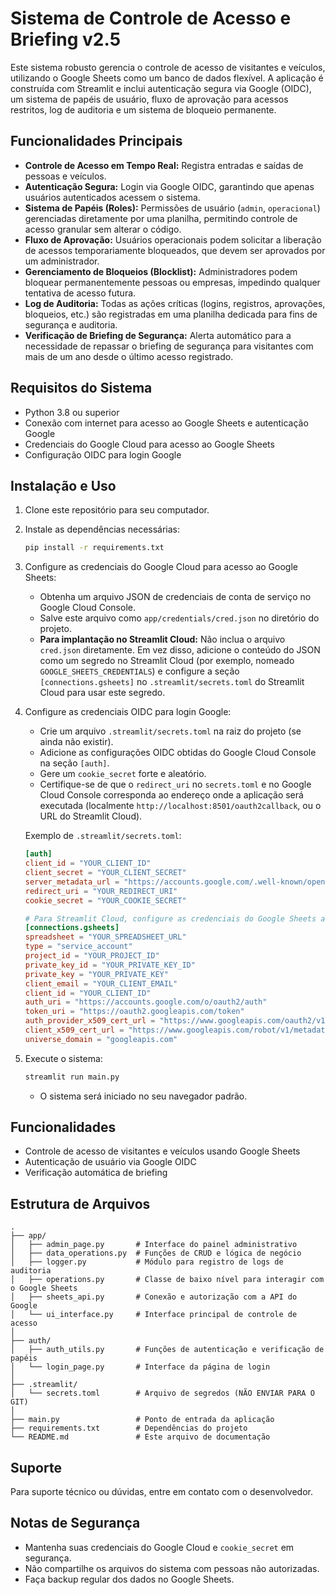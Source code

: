 # Sistema de Controle de Acesso e Briefing v2.5

Este sistema robusto gerencia o controle de acesso de visitantes e veículos, utilizando o Google Sheets como um banco de dados flexível. A aplicação é construída com Streamlit e inclui autenticação segura via Google (OIDC), um sistema de papéis de usuário, fluxo de aprovação para acessos restritos, log de auditoria e um sistema de bloqueio permanente.

## Funcionalidades Principais

-   **Controle de Acesso em Tempo Real:** Registra entradas e saídas de pessoas e veículos.
-   **Autenticação Segura:** Login via Google OIDC, garantindo que apenas usuários autenticados acessem o sistema.
-   **Sistema de Papéis (Roles):** Permissões de usuário (`admin`, `operacional`) gerenciadas diretamente por uma planilha, permitindo controle de acesso granular sem alterar o código.
-   **Fluxo de Aprovação:** Usuários operacionais podem solicitar a liberação de acessos temporariamente bloqueados, que devem ser aprovados por um administrador.
-   **Gerenciamento de Bloqueios (Blocklist):** Administradores podem bloquear permanentemente pessoas ou empresas, impedindo qualquer tentativa de acesso futura.
-   **Log de Auditoria:** Todas as ações críticas (logins, registros, aprovações, bloqueios, etc.) são registradas em uma planilha dedicada para fins de segurança e auditoria.
-   **Verificação de Briefing de Segurança:** Alerta automático para a necessidade de repassar o briefing de segurança para visitantes com mais de um ano desde o último acesso registrado.

## Requisitos do Sistema

- Python 3.8 ou superior
- Conexão com internet para acesso ao Google Sheets e autenticação Google
- Credenciais do Google Cloud para acesso ao Google Sheets
- Configuração OIDC para login Google

## Instalação e Uso

1. Clone este repositório para seu computador.

2. Instale as dependências necessárias:
   ```bash
   pip install -r requirements.txt
   ```

3. Configure as credenciais do Google Cloud para acesso ao Google Sheets:
   - Obtenha um arquivo JSON de credenciais de conta de serviço no Google Cloud Console.
   - Salve este arquivo como `app/credentials/cred.json` no diretório do projeto.
   - **Para implantação no Streamlit Cloud:** Não inclua o arquivo `cred.json` diretamente. Em vez disso, adicione o conteúdo do JSON como um segredo no Streamlit Cloud (por exemplo, nomeado `GOOGLE_SHEETS_CREDENTIALS`) e configure a seção `[connections.gsheets]` no `.streamlit/secrets.toml` do Streamlit Cloud para usar este segredo.

4. Configure as credenciais OIDC para login Google:
   - Crie um arquivo `.streamlit/secrets.toml` na raiz do projeto (se ainda não existir).
   - Adicione as configurações OIDC obtidas do Google Cloud Console na seção `[auth]`.
   - Gere um `cookie_secret` forte e aleatório.
   - Certifique-se de que o `redirect_uri` no `secrets.toml` e no Google Cloud Console corresponda ao endereço onde a aplicação será executada (localmente `http://localhost:8501/oauth2callback`, ou o URL do Streamlit Cloud).

   Exemplo de `.streamlit/secrets.toml`:
   ```toml
   [auth]
   client_id = "YOUR_CLIENT_ID"
   client_secret = "YOUR_CLIENT_SECRET"
   server_metadata_url = "https://accounts.google.com/.well-known/openid-configuration"
   redirect_uri = "YOUR_REDIRECT_URI"
   cookie_secret = "YOUR_COOKIE_SECRET"

   # Para Streamlit Cloud, configure as credenciais do Google Sheets aqui
   [connections.gsheets]
   spreadsheet = "YOUR_SPREADSHEET_URL"
   type = "service_account"
   project_id = "YOUR_PROJECT_ID"
   private_key_id = "YOUR_PRIVATE_KEY_ID"
   private_key = "YOUR_PRIVATE_KEY"
   client_email = "YOUR_CLIENT_EMAIL"
   client_id = "YOUR_CLIENT_ID"
   auth_uri = "https://accounts.google.com/o/oauth2/auth"
   token_uri = "https://oauth2.googleapis.com/token"
   auth_provider_x509_cert_url = "https://www.googleapis.com/oauth2/v1/certs"
   client_x509_cert_url = "https://www.googleapis.com/robot/v1/metadata/x509/YOUR_CLIENT_EMAIL"
   universe_domain = "googleapis.com"
   ```

5. Execute o sistema:
   ```bash
   streamlit run main.py
   ```
   - O sistema será iniciado no seu navegador padrão.

## Funcionalidades

- Controle de acesso de visitantes e veículos usando Google Sheets
- Autenticação de usuário via Google OIDC
- Verificação automática de briefing


## Estrutura de Arquivos

```
.
├── app/
│   ├── admin_page.py       # Interface do painel administrativo
│   ├── data_operations.py  # Funções de CRUD e lógica de negócio
│   ├── logger.py           # Módulo para registro de logs de auditoria
│   ├── operations.py       # Classe de baixo nível para interagir com o Google Sheets
│   ├── sheets_api.py       # Conexão e autorização com a API do Google
│   └── ui_interface.py     # Interface principal de controle de acesso
│  
├── auth/
│   ├── auth_utils.py       # Funções de autenticação e verificação de papéis
│   └── login_page.py       # Interface da página de login
│  
├── .streamlit/
│   └── secrets.toml        # Arquivo de segredos (NÃO ENVIAR PARA O GIT)
│
├── main.py                 # Ponto de entrada da aplicação
├── requirements.txt        # Dependências do projeto
└── README.md               # Este arquivo de documentação
```

## Suporte

Para suporte técnico ou dúvidas, entre em contato com o desenvolvedor.

## Notas de Segurança

- Mantenha suas credenciais do Google Cloud e `cookie_secret` em segurança.
- Não compartilhe os arquivos do sistema com pessoas não autorizadas.
- Faça backup regular dos dados no Google Sheets.
